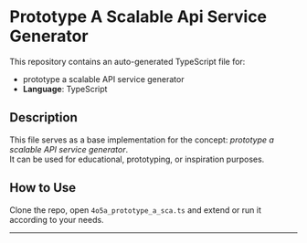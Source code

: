 # Prototype A Scalable Api Service Generator

This repository contains an auto-generated TypeScript file for:

- prototype a scalable API service generator
- **Language**: TypeScript

## Description

This file serves as a base implementation for the concept: *prototype a scalable API service generator*.  
It can be used for educational, prototyping, or inspiration purposes.

## How to Use

Clone the repo, open `4o5a_prototype_a_sca.ts` and extend or run it according to your needs.

---



